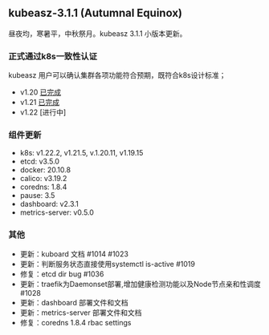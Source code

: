 ## kubeasz-3.1.1 (Autumnal Equinox)

昼夜均，寒暑平，中秋祭月。kubeasz 3.1.1 小版本更新。

### 正式通过k8s一致性认证

kubeasz 用户可以确认集群各项功能符合预期，既符合k8s设计标准；

- v1.20 [已完成](https://github.com/cncf/k8s-conformance/pull/1326)
- v1.21 [已完成](https://github.com/cncf/k8s-conformance/pull/1398)
- v1.22 [进行中]

### 组件更新

- k8s: v1.22.2, v1.21.5, v.1.20.11, v1.19.15
- etcd: v3.5.0
- docker: 20.10.8
- calico: v3.19.2
- coredns: 1.8.4
- pause: 3.5
- dashboard: v2.3.1
- metrics-server: v0.5.0

### 其他

- 更新：kuboard 文档 #1014 #1023
- 更新：判断服务状态直接使用systemctl is-active #1019
- 修复：etcd dir bug #1036
- 更新：traefik为Daemonset部署,增加健康检测功能以及Node节点亲和性调度 #1028
- 更新：dashboard 部署文件和文档
- 更新：metrics-server 部署文件和文档
- 修复：coredns 1.8.4 rbac settings
